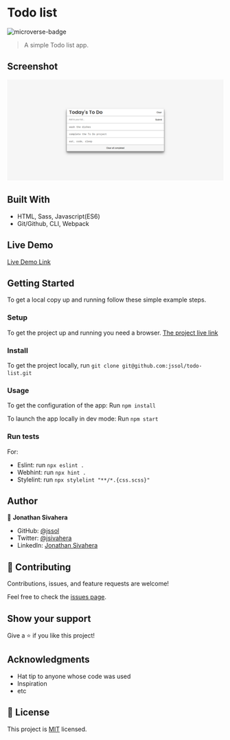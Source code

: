 # Todo list

![microverse-badge](https://img.shields.io/badge/Microverse-blueviolet)

> A simple Todo list app.

## Screenshot

![app-screenshot](./app_screenshot.png)

## Built With

- HTML, Sass, Javascript(ES6)
- Git/Github, CLI, Webpack

## Live Demo

[Live Demo Link](https://jssol.github.io/todo-list/dist/)

## Getting Started

To get a local copy up and running follow these simple example steps.

### Setup

To get the project up and running you need a browser.
[The project live link](#Live-Demo-Link)

### Install

To get the project locally, run `git clone git@github.com:jssol/todo-list.git`

### Usage

To get the configuration of the app:
Run `npm install`

To launch the app locally in dev mode:
Run `npm start`

### Run tests

For:

- Eslint: run `npx eslint .`
- Webhint: run `npx hint .`
- Stylelint: run `npx stylelint "**/*.{css.scss}"`

## Author

👤 **Jonathan Sivahera**

- GitHub: [@jssol](https://github.com/jssol)
- Twitter: [@jsivahera](https://twitter.com/jsivahera)
- LinkedIn: [Jonathan Sivahera](https://linkedin.com/in/jsivahera)

## 🤝 Contributing

Contributions, issues, and feature requests are welcome!

Feel free to check the [issues page](../../issues/).

## Show your support

Give a ⭐️ if you like this project!

## Acknowledgments

- Hat tip to anyone whose code was used
- Inspiration
- etc

## 📝 License

This project is [MIT](./MIT.md) licensed.
